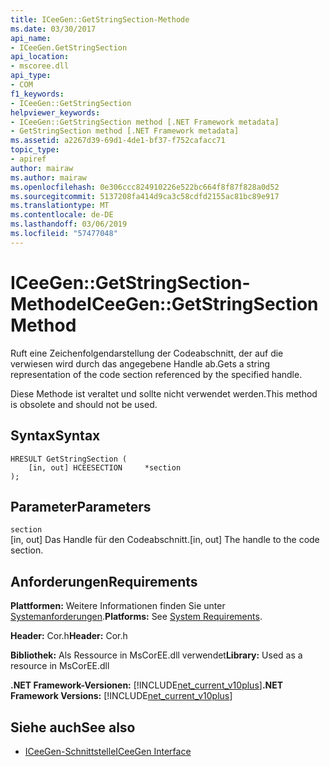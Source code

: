 ```yaml
---
title: ICeeGen::GetStringSection-Methode
ms.date: 03/30/2017
api_name:
- ICeeGen.GetStringSection
api_location:
- mscoree.dll
api_type:
- COM
f1_keywords:
- ICeeGen::GetStringSection
helpviewer_keywords:
- ICeeGen::GetStringSection method [.NET Framework metadata]
- GetStringSection method [.NET Framework metadata]
ms.assetid: a2267d39-69d1-4de1-bf37-f752cafacc71
topic_type:
- apiref
author: mairaw
ms.author: mairaw
ms.openlocfilehash: 0e306ccc824910226e522bc664f8f87f828a0d52
ms.sourcegitcommit: 5137208fa414d9ca3c58cdfd2155ac81bc89e917
ms.translationtype: MT
ms.contentlocale: de-DE
ms.lasthandoff: 03/06/2019
ms.locfileid: "57477048"
---
```

# <a name="iceegengetstringsection-method"></a><span data-ttu-id="7eb8a-102">ICeeGen::GetStringSection-Methode</span><span class="sxs-lookup"><span data-stu-id="7eb8a-102">ICeeGen::GetStringSection Method</span></span>
<span data-ttu-id="7eb8a-103">Ruft eine Zeichenfolgendarstellung der Codeabschnitt, der auf die verwiesen wird durch das angegebene Handle ab.</span><span class="sxs-lookup"><span data-stu-id="7eb8a-103">Gets a string representation of the code section referenced by the specified handle.</span></span>  
  
 <span data-ttu-id="7eb8a-104">Diese Methode ist veraltet und sollte nicht verwendet werden.</span><span class="sxs-lookup"><span data-stu-id="7eb8a-104">This method is obsolete and should not be used.</span></span>  
  
## <a name="syntax"></a><span data-ttu-id="7eb8a-105">Syntax</span><span class="sxs-lookup"><span data-stu-id="7eb8a-105">Syntax</span></span>  
  
```  
HRESULT GetStringSection (  
    [in, out] HCEESECTION     *section  
);  
```  
  
## <a name="parameters"></a><span data-ttu-id="7eb8a-106">Parameter</span><span class="sxs-lookup"><span data-stu-id="7eb8a-106">Parameters</span></span>  
 `section`  
 <span data-ttu-id="7eb8a-107">[in, out] Das Handle für den Codeabschnitt.</span><span class="sxs-lookup"><span data-stu-id="7eb8a-107">[in, out] The handle to the code section.</span></span>  
  
## <a name="requirements"></a><span data-ttu-id="7eb8a-108">Anforderungen</span><span class="sxs-lookup"><span data-stu-id="7eb8a-108">Requirements</span></span>  
 <span data-ttu-id="7eb8a-109">**Plattformen:** Weitere Informationen finden Sie unter [Systemanforderungen](../../../../docs/framework/get-started/system-requirements.md).</span><span class="sxs-lookup"><span data-stu-id="7eb8a-109">**Platforms:** See [System Requirements](../../../../docs/framework/get-started/system-requirements.md).</span></span>  
  
 <span data-ttu-id="7eb8a-110">**Header:** Cor.h</span><span class="sxs-lookup"><span data-stu-id="7eb8a-110">**Header:** Cor.h</span></span>  
  
 <span data-ttu-id="7eb8a-111">**Bibliothek:** Als Ressource in MsCorEE.dll verwendet</span><span class="sxs-lookup"><span data-stu-id="7eb8a-111">**Library:** Used as a resource in MsCorEE.dll</span></span>  
  
 <span data-ttu-id="7eb8a-112">**.NET Framework-Versionen:** [!INCLUDE[net_current_v10plus](../../../../includes/net-current-v10plus-md.md)]</span><span class="sxs-lookup"><span data-stu-id="7eb8a-112">**.NET Framework Versions:** [!INCLUDE[net_current_v10plus](../../../../includes/net-current-v10plus-md.md)]</span></span>  
  
## <a name="see-also"></a><span data-ttu-id="7eb8a-113">Siehe auch</span><span class="sxs-lookup"><span data-stu-id="7eb8a-113">See also</span></span>
- [<span data-ttu-id="7eb8a-114">ICeeGen-Schnittstelle</span><span class="sxs-lookup"><span data-stu-id="7eb8a-114">ICeeGen Interface</span></span>](../../../../docs/framework/unmanaged-api/metadata/iceegen-interface.md)
